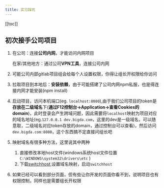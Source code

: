 ```yaml
---
title: 实习踩坑
---
```


[[toc]]
## 初次接手公司项目

1. 在公司：连接**公司内网**，才能访问内网项目

   在家/其他地方：通过公司**VPN工具**，连接公司内网

2. 可能公司内部gitlab项目组会给每个人设置权限，你得让组长开权限给你访问

3. 拉取项目到本地后：**安装依赖**，由于可能搭建了公司内网npm私服，也是得连接内网才能安装(npm install)

4. 启动项目，访问本机端口(eg. `localhost:8080`),由于我们公司项目的token是**存放在二级域名**下(**通过F12控制台->Application->查看Cookies的domain**)，此时登录会产生跨域问题，因此需要将`localhost`映射为项目对应的域名地址(eg.`127.0.0.1 dev.bigda.com`，这里的dev是一级域名，可以随意取，二级域名对应token存放的domain，通过控制台可以查看)，然后访问`dev.bigda.com:8080`，这个东西搞不定直接问组长吧

5. 映射域名有很多种方法，这里说其中两种

   1. 直接修改本地host文件(windows系统host文件位置`C:\WINDOWS\system32\drivers\etc` )
   2. 下载[switchhost](https://github.com/oldj/SwitchHosts/releases),设置域名映射，启动`switchhost`

6. 如果已经可以看到部分页面，但有些让你开发的页面你看不到，说明项目也有权限控制，同样也是需要组长开权限


